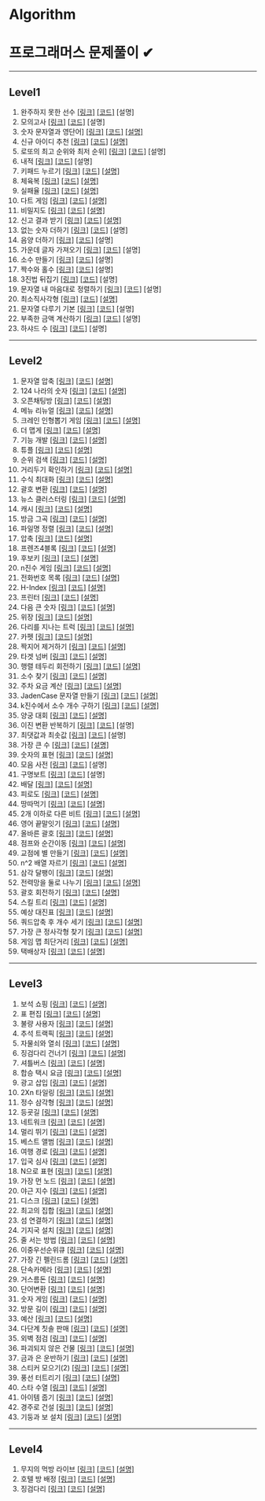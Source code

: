# Algorithm
프로그래머스 문제풀이 ✔ 
======================


- - -
## Level1
1.  완주하지 못한 선수 [[링크]](https://programmers.co.kr/learn/courses/30/lessons/42576)  [[코드]](https://github.com/jgyy4775/Algorithm-Programmers/blob/main/code/42576.py) [설명]
2.  모의고사 [[링크]](https://programmers.co.kr/learn/courses/30/lessons/42840)  [[코드]](https://github.com/jgyy4775/Algorithm-Programmers/blob/main/code/42840.py) [설명]
3.  숫자 문자열과 영단어] [[링크]](https://programmers.co.kr/learn/courses/30/lessons/81301)  [[코드]](https://github.com/jgyy4775/Algorithm-Programmers/blob/main/code/81301.py) [[설명]](https://blog.naver.com/jgyy4775/222576618678)
4.  신규 아이디 추천 [[링크]](https://programmers.co.kr/learn/courses/30/lessons/72410)  [[코드]](https://github.com/jgyy4775/Algorithm-Programmers/blob/main/code/72410.py) [[설명]](https://blog.naver.com/jgyy4775/222577448191)
5.  로또의 최고 순위와 최저 순위] [[링크]](https://programmers.co.kr/learn/courses/30/lessons/77484)  [[코드]](https://github.com/jgyy4775/Algorithm-Programmers/blob/main/code/77484.py) [설명]
6.  내적 [[링크]](https://programmers.co.kr/learn/courses/30/lessons/70128)  [[코드]](https://github.com/jgyy4775/Algorithm-Programmers/blob/main/code/70128.py) [설명]
7.  키패드 누르기 [[링크]](https://programmers.co.kr/learn/courses/30/lessons/67256)  [[코드]](https://github.com/jgyy4775/Algorithm-Programmers/blob/main/code/67256.py) [[설명]](https://blog.naver.com/jgyy4775/222586178132)
8.  체육복 [[링크]](https://programmers.co.kr/learn/courses/30/lessons/42862)  [[코드]](https://github.com/jgyy4775/Algorithm-Programmers/blob/main/code/42862.py) [[설명]](https://blog.naver.com/jgyy4775/222586935554)
9.  실패율 [[링크]](https://programmers.co.kr/learn/courses/30/lessons/42889)  [[코드]](https://github.com/jgyy4775/Algorithm-Programmers/blob/main/code/42889.py) [[설명]](https://blog.naver.com/jgyy4775/222587361506)
10.  다트 게임 [[링크]](https://programmers.co.kr/learn/courses/30/lessons/17682)  [[코드]](https://github.com/jgyy4775/Algorithm-Programmers/blob/main/code/17682.py) [[설명]](https://blog.naver.com/jgyy4775/222590049621)
11.  비밀지도 [[링크]](https://programmers.co.kr/learn/courses/30/lessons/17681)  [[코드]](https://github.com/jgyy4775/Algorithm-Programmers/blob/main/code/17681.py) [[설명]](https://blog.naver.com/jgyy4775/222590243233)
12.  신고 결과 받기 [[링크]](https://programmers.co.kr/learn/courses/30/lessons/92334)  [[코드]](https://github.com/jgyy4775/Algorithm-Programmers/blob/main/code/92334.py) [[설명]](https://blog.naver.com/jgyy4775/222625947777)
13.  없는 숫자 더하기 [[링크]](https://programmers.co.kr/learn/courses/30/lessons/86051)  [[코드]](https://github.com/jgyy4775/Algorithm-Programmers/blob/main/code/86051.py) [설명]
14.  음양 더하기 [[링크]](https://programmers.co.kr/learn/courses/30/lessons/76501)  [[코드]](https://github.com/jgyy4775/Algorithm-Programmers/blob/main/code/76501.py) [설명]
15.  가운데 글자 가져오기 [[링크]](https://programmers.co.kr/learn/courses/30/lessons/12903)  [[코드]](https://github.com/jgyy4775/Algorithm-Programmers/blob/main/code/12903.py) [설명]
16.  소수 만들기 [[링크]](https://programmers.co.kr/learn/courses/30/lessons/12977)  [[코드]](https://github.com/jgyy4775/Algorithm-Programmers/blob/main/code/12977.py) [설명]
17.  짝수와 홀수 [[링크]](https://programmers.co.kr/learn/courses/30/lessons/12937)  [[코드]](https://github.com/jgyy4775/Algorithm-Programmers/blob/main/code/12937.py) [설명]
18.  3진법 뒤집기 [[링크]](https://programmers.co.kr/learn/courses/30/lessons/68935)  [[코드]](https://github.com/jgyy4775/Algorithm-Programmers/blob/main/code/68935.py) [설명]
19.  문자열 내 마음대로 정렬하기 [[링크]](https://programmers.co.kr/learn/courses/30/lessons/12915)  [[코드]](https://github.com/jgyy4775/Algorithm-Programmers/blob/main/code/12915.py) [설명]
20.  최소직사각형 [[링크]](https://programmers.co.kr/learn/courses/30/lessons/86491)  [[코드]](https://github.com/jgyy4775/Algorithm-Programmers/blob/main/code/86491.py) [[설명]](https://blog.naver.com/jgyy4775/222656996764)
21.  문자열 다루기 기본 [[링크]](https://programmers.co.kr/learn/courses/30/lessons/12918)  [[코드]](https://github.com/jgyy4775/Algorithm-Programmers/blob/main/code/12918.py) [설명]
22.  부족한 금액 계산하기 [[링크]](https://programmers.co.kr/learn/courses/30/lessons/82612)  [[코드]](https://github.com/jgyy4775/Algorithm-Programmers/blob/main/code/82612.py) [설명]
23.  하샤드 수 [[링크]](https://programmers.co.kr/learn/courses/30/lessons/12947)  [[코드]](https://github.com/jgyy4775/Algorithm-Programmers/blob/main/code/12947.py) [설명]



- - -
## Level2 
1.  문자열 압축 [[링크]](https://programmers.co.kr/learn/courses/30/lessons/60057)  [[코드]](https://github.com/jgyy4775/Algorithm-Programmers/blob/main/code/60057.py) [[설명]](https://blog.naver.com/jgyy4775/222577563371)
2.  124 나라의 숫자 [[링크]](https://programmers.co.kr/learn/courses/30/lessons/12899)  [[코드]](https://github.com/jgyy4775/Algorithm-Programmers/blob/main/code/12899.py) [[설명]](https://blog.naver.com/jgyy4775/222578445669)
3.  오픈채팅방 [[링크]](https://programmers.co.kr/learn/courses/30/lessons/42888)  [[코드]](https://github.com/jgyy4775/Algorithm-Programmers/blob/main/code/42888.py) [[설명]](https://blog.naver.com/jgyy4775/222578617681)
4.  메뉴 리뉴얼 [[링크]](https://programmers.co.kr/learn/courses/30/lessons/72411)  [[코드]](https://github.com/jgyy4775/Algorithm-Programmers/blob/main/code/72411.py) [[설명]](https://blog.naver.com/jgyy4775/222580479606)
5.  크레인 인형뽑기 게임  [[링크]](https://programmers.co.kr/learn/courses/30/lessons/64061)  [[코드]](https://github.com/jgyy4775/Algorithm-Programmers/blob/main/code/64061.py) [[설명]](https://blog.naver.com/jgyy4775/222580958291)
6.  더 맵게  [[링크]](https://programmers.co.kr/learn/courses/30/lessons/42626)  [[코드]](https://github.com/jgyy4775/Algorithm-Programmers/blob/main/code/42626.py) [[설명]](https://blog.naver.com/jgyy4775/222581210917)
7.  기능 개발  [[링크]](https://programmers.co.kr/learn/courses/30/lessons/42586)  [[코드]](https://github.com/jgyy4775/Algorithm-Programmers/blob/main/code/42586.py) [[설명]](https://blog.naver.com/jgyy4775/222584866490)
8.  튜플  [[링크]](https://programmers.co.kr/learn/courses/30/lessons/64065)  [[코드]](https://github.com/jgyy4775/Algorithm-Programmers/blob/main/code/64065.py) [[설명]](https://blog.naver.com/jgyy4775/222584935056)
9.  순위 검색  [[링크]](https://programmers.co.kr/learn/courses/30/lessons/72412)  [[코드]](https://github.com/jgyy4775/Algorithm-Programmers/blob/main/code/72412.py) [[설명]](https://blog.naver.com/jgyy4775/222585186628)
10. 거리두기 확인하기  [[링크]](https://programmers.co.kr/learn/courses/30/lessons/81302)  [[코드]](https://github.com/jgyy4775/Algorithm-Programmers/blob/main/code/81302.py) [[설명]](https://blog.naver.com/jgyy4775/222586119939)
11. 수식 최대화  [[링크]](https://programmers.co.kr/learn/courses/30/lessons/67257)  [[코드]](https://github.com/jgyy4775/Algorithm-Programmers/blob/main/code/67257.py) [[설명]](https://blog.naver.com/jgyy4775/222588208648)
12. 괄호 변환  [[링크]](https://programmers.co.kr/learn/courses/30/lessons/60058)  [[코드]](https://github.com/jgyy4775/Algorithm-Programmers/blob/main/code/60058.py) [[설명]](https://blog.naver.com/jgyy4775/222589394225)
13. 뉴스 클러스터링  [[링크]](https://programmers.co.kr/learn/courses/30/lessons/17677)  [[코드]](https://github.com/jgyy4775/Algorithm-Programmers/blob/main/code/17677.py) [[설명]](https://blog.naver.com/jgyy4775/222592152718)
14. 캐시  [[링크]](https://programmers.co.kr/learn/courses/30/lessons/17680)  [[코드]](https://github.com/jgyy4775/Algorithm-Programmers/blob/main/code/17680.py) [[설명]](https://blog.naver.com/jgyy4775/222592342130)
15. 방금 그곡 [[링크]](https://programmers.co.kr/learn/courses/30/lessons/17683)  [[코드]](https://github.com/jgyy4775/Algorithm-Programmers/blob/main/code/17683.py) [[설명]](https://blog.naver.com/jgyy4775/222593088760)
16. 파일명 정렬 [[링크]](https://programmers.co.kr/learn/courses/30/lessons/17686)  [[코드]](https://github.com/jgyy4775/Algorithm-Programmers/blob/main/code/17686.py) [[설명]](https://blog.naver.com/jgyy4775/222593499216)
17. 압축 [[링크]](https://programmers.co.kr/learn/courses/30/lessons/17684)  [[코드]](https://github.com/jgyy4775/Algorithm-Programmers/blob/main/code/17684.py) [[설명]](https://blog.naver.com/jgyy4775/222593468490)
18. 프렌즈4블록 [[링크]](https://programmers.co.kr/learn/courses/30/lessons/17679)  [[코드]](https://github.com/jgyy4775/Algorithm-Programmers/blob/main/code/17679.py) [[설명]](https://blog.naver.com/jgyy4775/222594427364)
19. 후보키 [[링크]](https://programmers.co.kr/learn/courses/30/lessons/42890)  [[코드]](https://github.com/jgyy4775/Algorithm-Programmers/blob/main/code/42890.py) [[설명]](https://blog.naver.com/jgyy4775/222595278976)
20. n진수 게임 [[링크]](https://programmers.co.kr/learn/courses/30/lessons/17687)  [[코드]](https://github.com/jgyy4775/Algorithm-Programmers/blob/main/code/17687.py) [[설명]](https://blog.naver.com/jgyy4775/222596196239)
21. 전화번호 목록 [[링크]](https://programmers.co.kr/learn/courses/30/lessons/42577)  [[코드]](https://github.com/jgyy4775/Algorithm-Programmers/blob/main/code/42577.py) [[설명]](https://blog.naver.com/jgyy4775/222597327416)
22. H-Index [[링크]](https://programmers.co.kr/learn/courses/30/lessons/42747)  [[코드]](https://github.com/jgyy4775/Algorithm-Programmers/blob/main/code/42747.py) [[설명]](https://blog.naver.com/jgyy4775/222598834203)
23. 프린터 [[링크]](https://programmers.co.kr/learn/courses/30/lessons/42587)  [[코드]](https://github.com/jgyy4775/Algorithm-Programmers/blob/main/code/42587.py) [[설명]](https://blog.naver.com/jgyy4775/222598831003)
24. 다음 큰 숫자 [[링크]](https://programmers.co.kr/learn/courses/30/lessons/12911)  [[코드]](https://github.com/jgyy4775/Algorithm-Programmers/blob/main/code/12911.py) [[설명]](https://blog.naver.com/jgyy4775/222598799475)
25. 위장 [[링크]](https://programmers.co.kr/learn/courses/30/lessons/42578)  [[코드]](https://github.com/jgyy4775/Algorithm-Programmers/blob/main/code/42578.py) [[설명]](https://blog.naver.com/jgyy4775/222599423189)
26. 다리를 지나는 트럭 [[링크]](https://programmers.co.kr/learn/courses/30/lessons/42583)  [[코드]](https://github.com/jgyy4775/Algorithm-Programmers/blob/main/code/42583.py) [[설명]](https://blog.naver.com/jgyy4775/222602167949)
27. 카펫 [[링크]](https://programmers.co.kr/learn/courses/30/lessons/42842)  [[코드]](https://github.com/jgyy4775/Algorithm-Programmers/blob/main/code/42842.py) [[설명]](https://blog.naver.com/jgyy4775/222603133242)
28. 짝지어 제거하기 [[링크]](https://programmers.co.kr/learn/courses/30/lessons/12973)  [[코드]](https://github.com/jgyy4775/Algorithm-Programmers/blob/main/code/12973.py) [[설명]](https://blog.naver.com/jgyy4775/222610288986)
29. 타겟 넘버 [[링크]](https://programmers.co.kr/learn/courses/30/lessons/43165)  [[코드]](https://github.com/jgyy4775/Algorithm-Programmers/blob/main/code/43165.py) [[설명]](https://blog.naver.com/jgyy4775/222610288563)
30.  행렬 테두리 회전하기 [[링크]](https://programmers.co.kr/learn/courses/30/lessons/77485)  [[코드]](https://github.com/jgyy4775/Algorithm-Programmers/blob/main/code/77485.py) [[설명]](https://blog.naver.com/jgyy4775/222611013418)
31.  소수 찾기 [[링크]](https://programmers.co.kr/learn/courses/30/lessons/42839)  [[코드]](https://github.com/jgyy4775/Algorithm-Programmers/blob/main/code/42839.py) [[설명]](https://blog.naver.com/jgyy4775/222611018187)
32.  주차 요금 계산 [[링크]](https://programmers.co.kr/learn/courses/30/lessons/92341)  [[코드]](https://github.com/jgyy4775/Algorithm-Programmers/blob/main/code/92341.py) [[설명]](https://blog.naver.com/jgyy4775/222627659093)
33.  JadenCase 문자열 만들기 [[링크]](https://programmers.co.kr/learn/courses/30/lessons/12951)  [[코드]](https://github.com/jgyy4775/Algorithm-Programmers/blob/main/code/12951.py) [[설명]](https://blog.naver.com/jgyy4775/222627681363)
34.  k진수에서 소수 개수 구하기 [[링크]](https://programmers.co.kr/learn/courses/30/lessons/92335)  [[코드]](https://github.com/jgyy4775/Algorithm-Programmers/blob/main/code/92335.py) [[설명]](https://blog.naver.com/jgyy4775/222628569915)
35.  양궁 대회 [[링크]](https://programmers.co.kr/learn/courses/30/lessons/92342)  [[코드]](https://github.com/jgyy4775/Algorithm-Programmers/blob/main/code/92342.py) [[설명]](https://blog.naver.com/jgyy4775/222629216682)
36.  이진 변환 반복하기 [[링크]](https://programmers.co.kr/learn/courses/30/lessons/70129)  [[코드]](https://github.com/jgyy4775/Algorithm-Programmers/blob/main/code/70129.py) [설명]
37.  최댓값과 최솟값 [[링크]](https://programmers.co.kr/learn/courses/30/lessons/12939)  [[코드]](https://github.com/jgyy4775/Algorithm-Programmers/blob/main/code/12939.py) [설명]
38.  가장 큰 수 [[링크]](https://programmers.co.kr/learn/courses/30/lessons/42746)  [[코드]](https://github.com/jgyy4775/Algorithm-Programmers/blob/main/code/42746.py) [[설명]](https://blog.naver.com/jgyy4775/222631052087)
39.  숫자의 표현 [[링크]](https://programmers.co.kr/learn/courses/30/lessons/12924)  [[코드]](https://github.com/jgyy4775/Algorithm-Programmers/blob/main/code/12924.py) [[설명]](https://blog.naver.com/jgyy4775/222631260550)
40.  모음 사전 [[링크]](https://programmers.co.kr/learn/courses/30/lessons/84512)  [[코드]](https://github.com/jgyy4775/Algorithm-Programmers/blob/main/code/84512.py) [설명]
41.  구명보트 [[링크]](https://programmers.co.kr/learn/courses/30/lessons/42885)  [[코드]](https://github.com/jgyy4775/Algorithm-Programmers/blob/main/code/42885.py) [설명]
42.  배달 [[링크]](https://programmers.co.kr/learn/courses/30/lessons/12978)  [[코드]](https://github.com/jgyy4775/Algorithm-Programmers/blob/main/code/12978.py) [[설명]](https://blog.naver.com/jgyy4775/222631805225)
43.  피로도 [[링크]](https://programmers.co.kr/learn/courses/30/lessons/87946)  [[코드]](https://github.com/jgyy4775/Algorithm-Programmers/blob/main/code/87946.py) [[설명]](https://blog.naver.com/jgyy4775/222631884551)
44.  땅따먹기 [[링크]](https://programmers.co.kr/learn/courses/30/lessons/12913)  [[코드]](https://github.com/jgyy4775/Algorithm-Programmers/blob/main/code/12913.py) [[설명]](https://blog.naver.com/jgyy4775/222632935723)
45.  2개 이하로 다른 비트 [[링크]](https://programmers.co.kr/learn/courses/30/lessons/77885)  [[코드]](https://github.com/jgyy4775/Algorithm-Programmers/blob/main/code/77885.py) [[설명]](https://blog.naver.com/jgyy4775/222648369920)
46.  영어 끝말잇기 [[링크]](https://programmers.co.kr/learn/courses/30/lessons/12981)  [[코드]](https://github.com/jgyy4775/Algorithm-Programmers/blob/main/code/12981.py) [[설명]](https://blog.naver.com/jgyy4775/222649175439)
47.  올바른 괄호 [[링크]](https://programmers.co.kr/learn/courses/30/lessons/12909)  [[코드]](https://github.com/jgyy4775/Algorithm-Programmers/blob/main/code/12909.py) [[설명]](https://blog.naver.com/jgyy4775/222660041525)
48.  점프와 순간이동 [[링크]](https://programmers.co.kr/learn/courses/30/lessons/12980)  [[코드]](https://github.com/jgyy4775/Algorithm-Programmers/blob/main/code/12980.py) [[설명]](https://blog.naver.com/jgyy4775/222662882747)
49.  교점에 별 만들기 [[링크]](https://programmers.co.kr/learn/courses/30/lessons/87377)  [[코드]](https://github.com/jgyy4775/Algorithm-Programmers/blob/main/code/87377.py) [[설명]](https://blog.naver.com/jgyy4775/222662882876)
50.  n^2 배열 자르기 [[링크]](https://programmers.co.kr/learn/courses/30/lessons/87390)  [[코드]](https://github.com/jgyy4775/Algorithm-Programmers/blob/main/code/87390.py) [[설명]](https://blog.naver.com/jgyy4775/222664001960)
51.  삼각 달팽이 [[링크]](https://programmers.co.kr/learn/courses/30/lessons/68645)  [[코드]](https://github.com/jgyy4775/Algorithm-Programmers/blob/main/code/68645.py) [[설명]](https://blog.naver.com/jgyy4775/222665301697)
52.  전력망을 둘로 나누기 [[링크]](https://programmers.co.kr/learn/courses/30/lessons/86971)  [[코드]](https://github.com/jgyy4775/Algorithm-Programmers/blob/main/code/86971.py) [[설명]](https://blog.naver.com/jgyy4775/222666238237)
53.  괄호 회전하기 [[링크]](https://programmers.co.kr/learn/courses/30/lessons/76502)  [[코드]](https://github.com/jgyy4775/Algorithm-Programmers/blob/main/code/76502.py) [[설명]](https://blog.naver.com/jgyy4775/222669055337)
54.  스킬 트리 [[링크]](https://programmers.co.kr/learn/courses/30/lessons/49993)  [[코드]](https://github.com/jgyy4775/Algorithm-Programmers/blob/main/code/49993.py) [[설명]](https://blog.naver.com/jgyy4775/222669055492)
55.  예상 대진표 [[링크]](https://programmers.co.kr/learn/courses/30/lessons/12985)  [[코드]](https://github.com/jgyy4775/Algorithm-Programmers/blob/main/code/12985.py) [[설명]](https://blog.naver.com/jgyy4775/222669946853)
56.  쿼드압축 후 개수 세기 [[링크]](https://programmers.co.kr/learn/courses/30/lessons/68936)  [[코드]](https://github.com/jgyy4775/Algorithm-Programmers/blob/main/code/68936.py) [[설명]](https://blog.naver.com/jgyy4775/222679891474)
57.  가장 큰 정사각형 찾기 [[링크]](https://programmers.co.kr/learn/courses/30/lessons/12905)  [[코드]](https://github.com/jgyy4775/Algorithm-Programmers/blob/main/code/12905.py) [[설명]](https://blog.naver.com/jgyy4775/222682750556)
58.  게임 맵 최단거리  [[링크]](https://programmers.co.kr/learn/courses/30/lessons/1844)  [[코드]](https://github.com/jgyy4775/Algorithm-Programmers/blob/main/code/1844.py) [[설명]](https://blog.naver.com/jgyy4775/222682750817)
59. 택배상자  [[링크]](https://programmers.co.kr/learn/courses/30/lessons/131704)  [[코드]](https://github.com/jgyy4775/Algorithm-Programmers/blob/main/code/131704.py) [[설명]](https://blog.naver.com/jgyy4775/223816686047)


- - -
## Level3
1.  보석 쇼핑 [[링크]](https://programmers.co.kr/learn/courses/30/lessons/67258)  [[코드]](https://github.com/jgyy4775/Algorithm-Programmers/blob/main/code/67258.py) [[설명]](https://blog.naver.com/jgyy4775/222588104649)
2.  표 편집 [[링크]](https://programmers.co.kr/learn/courses/30/lessons/81303)  [[코드]](https://github.com/jgyy4775/Algorithm-Programmers/blob/main/code/81303.py) [[설명]](https://blog.naver.com/jgyy4775/222591493192)
3.  불량 사용자 [[링크]](https://programmers.co.kr/learn/courses/30/lessons/64064)  [[코드]](https://github.com/jgyy4775/Algorithm-Programmers/blob/main/code/64064.py) [[설명]](https://blog.naver.com/jgyy4775/222592847545)
4.  추석 트랙픽 [[링크]](https://programmers.co.kr/learn/courses/30/lessons/17676)  [[코드]](https://github.com/jgyy4775/Algorithm-Programmers/blob/main/code/17676.py) [[설명]](https://blog.naver.com/jgyy4775/222593681033)
5.  자물쇠와 열쇠 [[링크]](https://programmers.co.kr/learn/courses/30/lessons/60059)  [[코드]](https://github.com/jgyy4775/Algorithm-Programmers/blob/main/code/60059.py) [[설명]](https://blog.naver.com/jgyy4775/222594740239)
6.  징검다리 건너기 [[링크]](https://programmers.co.kr/learn/courses/30/lessons/64062)  [[코드]](https://github.com/jgyy4775/Algorithm-Programmers/blob/main/code/64062.py) [[설명]](https://blog.naver.com/jgyy4775/222595590714)
7.  셔틀버스 [[링크]](https://programmers.co.kr/learn/courses/30/lessons/17678)  [[코드]](https://github.com/jgyy4775/Algorithm-Programmers/blob/main/code/17678.py) [[설명]](https://blog.naver.com/jgyy4775/222596405331)
8.  합승 택시 요금 [[링크]](https://programmers.co.kr/learn/courses/30/lessons/72413)  [[코드]](https://github.com/jgyy4775/Algorithm-Programmers/blob/main/code/72413.py) [[설명]](https://blog.naver.com/jgyy4775/222597898830)
9.  광고 삽입 [[링크]](https://programmers.co.kr/learn/courses/30/lessons/72414)  [[코드]](https://github.com/jgyy4775/Algorithm-Programmers/blob/main/code/72414.py) [[설명]](https://blog.naver.com/jgyy4775/222598117727)
10.  2Xn 타일링 [[링크]](https://programmers.co.kr/learn/courses/30/lessons/12900)  [[코드]](https://github.com/jgyy4775/Algorithm-Programmers/blob/main/code/12900.py) [[설명]](https://blog.naver.com/jgyy4775/222600443770)
11.  정수 삼각형 [[링크]](https://programmers.co.kr/learn/courses/30/lessons/43105)  [[코드]](https://github.com/jgyy4775/Algorithm-Programmers/blob/main/code/43105.py) [[설명]](https://blog.naver.com/jgyy4775/222600957142)
12.  등굣길 [[링크]](https://programmers.co.kr/learn/courses/30/lessons/42898)  [[코드]](https://github.com/jgyy4775/Algorithm-Programmers/blob/main/code/42898.py) [[설명]](https://blog.naver.com/jgyy4775/222603133589)
13.  네트워크  [[링크]](https://programmers.co.kr/learn/courses/30/lessons/43162)  [[코드]](https://github.com/jgyy4775/Algorithm-Programmers/blob/main/code/43162.py) [[설명]](https://blog.naver.com/jgyy4775/222604016082)
14.  멀리 뛰기 [[링크]](https://programmers.co.kr/learn/courses/30/lessons/12914)  [[코드]](https://github.com/jgyy4775/Algorithm-Programmers/blob/main/code/12914.py) [[설명]](https://blog.naver.com/jgyy4775/222605765920)
15.  베스트 앨범 [[링크]](https://programmers.co.kr/learn/courses/30/lessons/42579)  [[코드]](https://github.com/jgyy4775/Algorithm-Programmers/blob/main/code/42579.py) [[설명]](https://blog.naver.com/jgyy4775/222607071409)
16.  여행 경로 [[링크]](https://programmers.co.kr/learn/courses/30/lessons/43164)  [[코드]](https://github.com/jgyy4775/Algorithm-Programmers/blob/main/code/43164.py) [[설명]](https://blog.naver.com/jgyy4775/222607631999)
17.  입국 심사 [[링크]](https://programmers.co.kr/learn/courses/30/lessons/43238)  [[코드]](https://github.com/jgyy4775/Algorithm-Programmers/blob/main/code/43238.py) [[설명]](https://blog.naver.com/jgyy4775/222608538314)
18.  N으로 표현 [[링크]](https://programmers.co.kr/learn/courses/30/lessons/42895)  [[코드]](https://github.com/jgyy4775/Algorithm-Programmers/blob/main/code/42895.py) [[설명]](https://blog.naver.com/jgyy4775/222612075720)
19.  가장 먼 노드 [[링크]](https://programmers.co.kr/learn/courses/30/lessons/49189)  [[코드]](https://github.com/jgyy4775/Algorithm-Programmers/blob/main/code/49189.py) [[설명]](https://blog.naver.com/jgyy4775/222612696180)
20.  야근 지수 [[링크]](https://programmers.co.kr/learn/courses/30/lessons/12927)  [[코드]](https://github.com/jgyy4775/Algorithm-Programmers/blob/main/code/12927.py) [[설명]](https://blog.naver.com/jgyy4775/222612730161)
21.  디스크  [[링크]](https://programmers.co.kr/learn/courses/30/lessons/42627)  [[코드]](https://github.com/jgyy4775/Algorithm-Programmers/blob/main/code/42627.py) [[설명]](https://blog.naver.com/jgyy4775/222613640871)
22.  최고의 집합  [[링크]](https://programmers.co.kr/learn/courses/30/lessons/12938)  [[코드]](https://github.com/jgyy4775/Algorithm-Programmers/blob/main/code/12938.py) [[설명]](https://blog.naver.com/jgyy4775/222614822551)
23.  섬 연결하기  [[링크]](https://programmers.co.kr/learn/courses/30/lessons/42861)  [[코드]](https://github.com/jgyy4775/Algorithm-Programmers/blob/main/code/42861.py) [[설명]](https://blog.naver.com/jgyy4775/222614822699)
24.  기지국 설치  [[링크]](https://programmers.co.kr/learn/courses/30/lessons/12979)  [[코드]](https://github.com/jgyy4775/Algorithm-Programmers/blob/main/code/12979.py) [[설명]](https://blog.naver.com/jgyy4775/222615504776)
25.  줄 서는 방법  [[링크]](https://programmers.co.kr/learn/courses/30/lessons/12936)  [[코드]](https://github.com/jgyy4775/Algorithm-Programmers/blob/main/code/12936.py) [[설명]](https://blog.naver.com/jgyy4775/222615784300)
26.  이중우선순위큐  [[링크]](https://programmers.co.kr/learn/courses/30/lessons/42628)  [[코드]](https://github.com/jgyy4775/Algorithm-Programmers/blob/main/code/42628.py) [[설명]](https://blog.naver.com/jgyy4775/222616511159)
27.  가장 긴 펠린드롬  [[링크]](https://programmers.co.kr/learn/courses/30/lessons/12904)  [[코드]](https://github.com/jgyy4775/Algorithm-Programmers/blob/main/code/12904.py) [[설명]](https://blog.naver.com/jgyy4775/222617259262)
28.  단속카메라  [[링크]](https://programmers.co.kr/learn/courses/30/lessons/42884)  [[코드]](https://github.com/jgyy4775/Algorithm-Programmers/blob/main/code/42884.py) [[설명]](https://blog.naver.com/jgyy4775/222618215630)
29.  거스름돈  [[링크]](https://programmers.co.kr/learn/courses/30/lessons/12907)  [[코드]](https://github.com/jgyy4775/Algorithm-Programmers/blob/main/code/12907.py) [[설명]](https://blog.naver.com/jgyy4775/222618924748)
30.  단어변환  [[링크]](https://programmers.co.kr/learn/courses/30/lessons/43163)  [[코드]](https://github.com/jgyy4775/Algorithm-Programmers/blob/main/code/43163.py) [[설명]](https://blog.naver.com/jgyy4775/222619884624)
31.  숫자 게임  [[링크]](https://programmers.co.kr/learn/courses/30/lessons/12987)  [[코드]](https://github.com/jgyy4775/Algorithm-Programmers/blob/main/code/12987.py) [[설명]](https://blog.naver.com/jgyy4775/222620822132) 
32.  방문 길이  [[링크]](https://programmers.co.kr/learn/courses/30/lessons/49994)  [[코드]](https://github.com/jgyy4775/Algorithm-Programmers/blob/main/code/49994.py) [[설명]](https://blog.naver.com/jgyy4775/222622533307) 
33.  예산  [[링크]](https://programmers.co.kr/learn/courses/30/lessons/12982)  [[코드]](https://github.com/jgyy4775/Algorithm-Programmers/blob/main/code/12982.py) [[설명]](https://blog.naver.com/jgyy4775/222622541775) 
34.  다단계 칫솔 판매  [[링크]](https://programmers.co.kr/learn/courses/30/lessons/77486)  [[코드]](https://github.com/jgyy4775/Algorithm-Programmers/blob/main/code/77486.py) [[설명]](https://blog.naver.com/jgyy4775/222625341283) 
35.  외벽 점검  [[링크]](https://programmers.co.kr/learn/courses/30/lessons/60062)  [[코드]](https://github.com/jgyy4775/Algorithm-Programmers/blob/main/code/60062.py) [[설명]](https://blog.naver.com/jgyy4775/222625859307) 
36.  파괴되지 않은 건물  [[링크]](https://programmers.co.kr/learn/courses/30/lessons/92344)  [[코드]](https://github.com/jgyy4775/Algorithm-Programmers/blob/main/code/92344.py) [[설명]](https://blog.naver.com/jgyy4775/222630112558) 
37.  금과 은 운반하기  [[링크]](https://programmers.co.kr/learn/courses/30/lessons/86053)  [[코드]](https://github.com/jgyy4775/Algorithm-Programmers/blob/main/code/86053.py) [[설명]](https://blog.naver.com/jgyy4775/222630991696) 
38.  스티커 모으기(2)  [[링크]](https://programmers.co.kr/learn/courses/30/lessons/12971)  [[코드]](https://github.com/jgyy4775/Algorithm-Programmers/blob/main/code/12971.py) [[설명]](https://blog.naver.com/jgyy4775/222632781893)
39.  풍선 터트리기  [[링크]](https://programmers.co.kr/learn/courses/30/lessons/68646)  [[코드]](https://github.com/jgyy4775/Algorithm-Programmers/blob/main/code/68646.py) [[설명]](https://blog.naver.com/jgyy4775/222661217336)
40.  스타 수열  [[링크]](https://programmers.co.kr/learn/courses/30/lessons/70130)  [[코드]](https://github.com/jgyy4775/Algorithm-Programmers/blob/main/code/70130.py) [[설명]](https://blog.naver.com/jgyy4775/222661984766) 
41.  아이템 줍기  [[링크]](https://programmers.co.kr/learn/courses/30/lessons/87694)  [[코드]](https://github.com/jgyy4775/Algorithm-Programmers/blob/main/code/87694.py) [[설명]](https://blog.naver.com/jgyy4775/222667987962) 
42.  경주로 건설  [[링크]](https://programmers.co.kr/learn/courses/30/lessons/67259)  [[코드]](https://github.com/jgyy4775/Algorithm-Programmers/blob/main/code/67259.py) [[설명]](https://blog.naver.com/jgyy4775/222721114059) 
43.  기둥과 보 설치  [[링크]](https://programmers.co.kr/learn/courses/30/lessons/60061)  [[코드]](https://github.com/jgyy4775/Algorithm-Programmers/blob/main/code/60061.py) [[설명]](https://blog.naver.com/jgyy4775/222721855706) 


- - -
## Level4
1.  무지의 먹방 라이브 [[링크]](https://programmers.co.kr/learn/courses/30/lessons/42891)  [[코드]](https://github.com/jgyy4775/Algorithm-Programmers/blob/main/code/42891.py) [[설명]](https://blog.naver.com/jgyy4775/222597114540)
2.  호텔 방 배정 [[링크]](https://programmers.co.kr/learn/courses/30/lessons/64063)  [[코드]](https://github.com/jgyy4775/Algorithm-Programmers/blob/main/code/64063.py) [[설명]](https://blog.naver.com/jgyy4775/222715900959)
3.  징검다리 [[링크]](https://programmers.co.kr/learn/courses/30/lessons/43236)  [[코드]](https://github.com/jgyy4775/Algorithm-Programmers/blob/main/code/43236.py) [[설명]](https://blog.naver.com/jgyy4775/222719687530)
